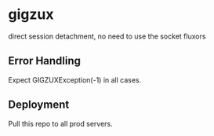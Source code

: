 # gigzux
direct session detachment, no need to use the socket fluxors

## Error Handling

Expect GIGZUXException(-1) in all cases.

## Deployment

Pull this repo to all prod servers.
